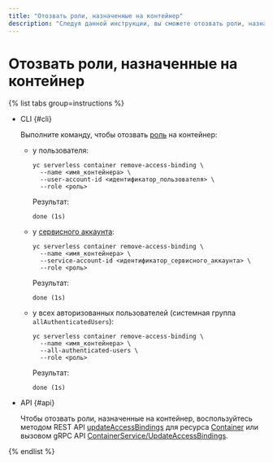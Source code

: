 ```yaml
---
title: "Отозвать роли, назначенные на контейнер"
description: "Следуя данной инструкции, вы сможете отозвать роли, назначенные на контейнер."
---
```


# Отозвать роли, назначенные на контейнер

{% list tabs group=instructions %}

- CLI {#cli}

  Выполните команду, чтобы отозвать [роль](../security/index.md) на контейнер:

    * у пользователя:
        ```
        yc serverless container remove-access-binding \
          --name <имя_контейнера> \
          --user-account-id <идентификатор_пользователя> \
          --role <роль>
        ```
        Результат:
        ```
        done (1s)
        ```
    * у [сервисного аккаунта](../../iam/concepts/users/service-accounts.md):
        ```
        yc serverless container remove-access-binding \
          --name <имя_контейнера> \
          --service-account-id <идентификатор_сервисного_аккаунта> \
          --role <роль>
        ```
        Результат:
        ```
        done (1s)
        ```
    * у всех авторизованных пользователей (системная группа `allAuthenticatedUsers`):
        ```
        yc serverless container remove-access-binding \
          --name <имя_контейнера> \
          --all-authenticated-users \
          --role <роль>
        ```
        Результат:
        ```
        done (1s)
        ```

- API {#api}

  Чтобы отозвать роли, назначенные на контейнер, воспользуйтесь методом REST API [updateAccessBindings](../containers/api-ref/Container/updateAccessBindings.md) для ресурса [Container](../containers/api-ref/Container/index.md) или вызовом gRPC API [ContainerService/UpdateAccessBindings](../containers/api-ref/grpc/container_service.md#UpdateAccessBindings).

{% endlist %}